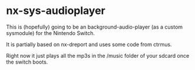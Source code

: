 # nx-sys-audioplayer

This is (hopefully) going to be an background-audio-player (as a custom sysmodule) for the Nintendo Switch.

It is partially based on nx-dreport and uses some code from ctrmus.

Right now it just plays all the mp3s in the /music folder of your sdcard once the switch boots.

